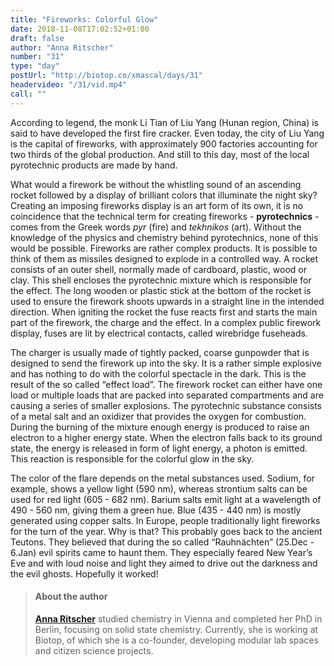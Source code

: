 ```yaml
---
title: "Fireworks: Colorful Glow"
date: 2018-11-08T17:02:52+01:00
draft: false
author: "Anna Ritscher"
number: "31"
type: "day"
postUrl: "http://biotop.co/xmascal/days/31"
headervideo: "/31/vid.mp4"
call: ""
---
```

According to legend, the monk Li Tian of Liu Yang (Hunan region, China) is said to have developed the first fire cracker. Even today, the city of Liu Yang is the capital of fireworks, with approximately 900 factories accounting for two thirds of the global production. And still to this day, most of the local pyrotechnic products are made by hand.

What would a firework be without the whistling sound of an ascending rocket followed by a display of brilliant colors that illuminate the night sky? Creating an imposing fireworks display is an art form of its own, it is no coincidence that the technical term for creating fireworks - **pyrotechnics** - comes from the Greek words *pyr* (fire) and *tekhnikos* (art). Without the knowledge of the physics and chemistry behind pyrotechnics, none of this would be possible. Fireworks are rather complex products. It is possible to think of them as missiles designed to explode in a controlled way.
A rocket consists of an outer shell, normally made of cardboard, plastic, wood or clay. This shell encloses the pyrotechnic mixture which is responsible for the effect. The long wooden or plastic stick at the bottom of the rocket is used to ensure the firework shoots upwards in a straight line in the intended direction. When igniting the rocket the fuse reacts first and starts the main part of the firework, the charge and the effect. In a complex public firework display, fuses are lit by electrical contacts, called wirebridge fuseheads.

The charger is usually made of tightly packed, coarse gunpowder that is designed to send the firework up into the sky. It is a rather simple explosive and has nothing to do with the colorful spectacle in the dark. This is the result of the so called “effect load”. The firework rocket can either have one load or multiple loads that are packed into separated compartments and are causing a series of smaller explosions. The pyrotechnic substance consists of a metal salt and an oxidizer that provides the oxygen for combustion.
During the burning of the mixture enough energy is produced to raise an electron to a higher energy state. When the electron falls back to its ground state, the energy is released in form of light energy, a photon is emitted. This reaction is responsible for the colorful glow in the sky.

The color of the flare depends on the metal substances used. Sodium, for example, shows a yellow light (590 nm), whereas strontium salts can be used for red light (605 - 682 nm). Barium salts emit light at a wavelength of 490 - 560 nm, giving them a green hue. Blue (435 - 440 nm) is mostly generated using copper salts. In Europe, people traditionally light fireworks for the turn of the year. Why is that? This probably goes back to the ancient Teutons. They believed that during the so called “Rauhnächten” (25.Dec - 6.Jan) evil spirits came to haunt them. They especially feared New Year’s Eve and with loud noise and light they aimed to drive out the darkness and the evil ghosts. Hopefully it worked!

> #### About the author
> **[Anna Ritscher](http://biotop.co/en/person/anna-ritscher/)** studied chemistry in Vienna and completed her PhD in Berlin, focusing on solid state chemistry. Currently, she is working at Biotop, of which she is a co-founder, developing modular lab spaces and citizen science projects.

<!--more-->
